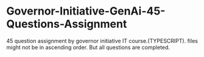 # Governor-Initiative-GenAi-45-Questions-Assignment
45 question assignment by governor initiative IT course.(TYPESCRIPT).
files might not be in ascending order. But all questions are completed. 
